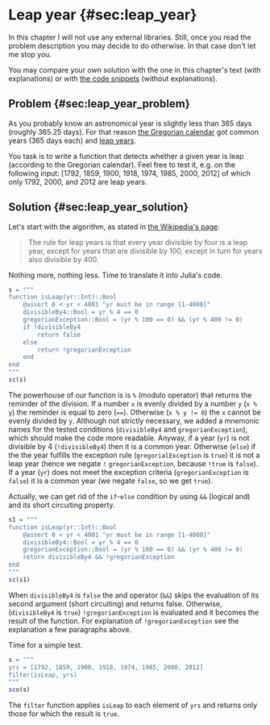 # Leap year {#sec:leap_year}

In this chapter I will not use any external libraries. Still, once you read the
problem description you may decide to do otherwise. In that case don't let me
stop you.

You may compare your own solution with the one in this chapter's text (with
explanations) or with [the code
snippets](https://github.com/b-lukaszuk/BS_wJ_eng/tree/main/code_snippets/leap_year)
(without explanations).

## Problem {#sec:leap_year_problem}

As you probably know an astronomical year is slightly less than 365 days
(roughly 365.25 days). For that reason [the Gregorian
calendar](https://en.wikipedia.org/wiki/Gregorian_calendar) got common years
(365 days each) and [leap years](https://en.wikipedia.org/wiki/Leap_year).

You task is to write a function that detects whether a given year is leap
(according to the Gregorian calendar). Feel free to test it, e.g. on the
following input: [1792, 1859, 1900, 1918, 1974, 1985, 2000, 2012] of which only
1792, 2000, and 2012 are leap years.

## Solution {#sec:leap_year_solution}

Let's start with the algorithm, as stated in [the Wikipedia's
page](https://en.wikipedia.org/wiki/Gregorian_calendar):

> The rule for leap years is that every year divisible by four is a leap year,
> except for years that are divisible by 100, except in turn for years also
> divisible by 400.

Nothing more, nothing less. Time to translate it into Julia's code.

```jl
s = """
function isLeap(yr::Int)::Bool
    @assert 0 < yr < 4001 "yr must be in range [1-4000]"
    divisibleBy4::Bool = yr % 4 == 0
    gregorianException::Bool = (yr % 100 == 0) && (yr % 400 != 0)
    if !divisibleBy4
        return false
    else
        return !gregorianException
    end
end
"""
sc(s)
```

The powerhouse of our function is is `%` (modulo operator) that returns the
reminder of the division. If a number `x` is evenly divided by a number `y`
(`x % y`) the reminder is equal to zero (`==`). Otherwise (`x % y != 0`) the `x`
cannot be evenly divided by `y`. Although not strictly necessary, we added a
mnemonic names for the tested conditions (`divisibleBy4` and
`gregorianException`), which should make the code more readable. Anyway, if a
year (`yr`) is not divisible by 4 (`!divisibleBy4`) then it is a common year.
Otherwise (`else`) if the the year fulfills the exception rule
(`gregorialException` is `true`) it is not a leap year (hence we negate `!`
`gregorianException`, because `!true` is `false`). If a year (`yr`) does not
meet the exception criteria (`gregorianException` is `false`) it is a common
year (we negate `false`, so we get `true`).

Actually, we can get rid of the `if`-`else` condition by using `&&` (logical
and) and its short circuiting property.

```jl
s1 = """
function isLeap(yr::Int)::Bool
    @assert 0 < yr < 4001 "yr must be in range [1-4000]"
    divisibleBy4::Bool = yr % 4 == 0
    gregorianException::Bool = (yr % 100 == 0) && (yr % 400 != 0)
    return divisibleBy4 && !gregorianException
end
"""
sc(s1)
```

When `divisibleBy4` is `false` the and operator (`&&`) skips the evaluation of
its second argument (short circuiting) and returns false. Otherwise,
(`divisibleBy4` is `true`) `!gregorianException` is evaluated and it becomes the
result of the function. For explanation of `!gregorianException` see the
explanation a few paragraphs above.

Time for a simple test.

```jl
s = """
yrs = [1792, 1859, 1900, 1918, 1974, 1985, 2000, 2012]
filter(isLeap, yrs)
"""
sco(s)
```

The `filter` function applies `isLeap` to each element of `yrs` and returns only
those for which the result is `true`.
